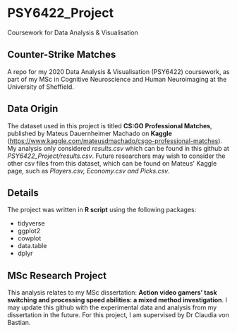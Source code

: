 # PSY6422_Project
Coursework for Data Analysis &amp; Visualisation 

## Counter-Strike Matches
A repo for my 2020 Data Analysis & Visualisation (PSY6422) coursework, as part of my MSc in Cognitive Neuroscience and Human Neuroimaging at the University of Sheffield.

## Data Origin
The dataset used in this project is titled **CS:GO Professional Matches**, published by Mateus Dauernheimer Machado on **Kaggle** (https://www.kaggle.com/mateusdmachado/csgo-professional-matches).
My analysis only considered *results.csv* which can be found in this github at *PSY6422_Project/results.csv*.
Future researchers may wish to consider the other csv files from this dataset, which can be found on Mateus' Kaggle page, such as *Players.csv, Economy.csv and Picks.csv*.

## Details
The project was written in **R script** using the following packages:
* tidyverse
* ggplot2
* cowplot
* data.table
* dplyr

## MSc Research Project
This analysis relates to my MSc dissertation: **Action video gamers’ task switching and processing speed abilities: a mixed method investigation**. I may update this github with the experimental data and analysis from my dissertation in the future. For this project, I am supervised by Dr Claudia von Bastian.


